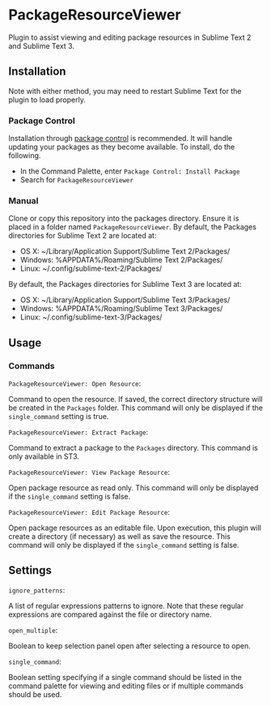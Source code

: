 # PackageResourceViewer
Plugin to assist viewing and editing package resources in Sublime Text 2 and Sublime Text 3.

## Installation
Note with either method, you may need to restart Sublime Text for the plugin to load properly.

### Package Control
Installation through [package control](http://wbond.net/sublime_packages/package_control) is recommended. It will handle updating your packages as they become available. To install, do the following.

* In the Command Palette, enter `Package Control: Install Package`
* Search for `PackageResourceViewer`

### Manual
Clone or copy this repository into the packages directory. Ensure it is placed in a folder named `PackageResourceViewer`. By default, the Packages directories for Sublime Text 2 are located at:

* OS X: ~/Library/Application Support/Sublime Text 2/Packages/
* Windows: %APPDATA%/Roaming/Sublime Text 2/Packages/
* Linux: ~/.config/sublime-text-2/Packages/

By default, the Packages directories for Sublime Text 3 are located at:

* OS X: ~/Library/Application Support/Sublime Text 3/Packages/
* Windows: %APPDATA%/Roaming/Sublime Text 3/Packages/
* Linux: ~/.config/sublime-text-3/Packages/

## Usage

### Commands
`PackageResourceViewer: Open Resource`:

Command to open the resource. If saved, the correct directory structure will be created in the `Packages` folder. This command will only be displayed if the `single_command` setting is true.

`PackageResourceViewer: Extract Package`:

Command to extract a package to the `Packages` directory. This command is only available in ST3.

`PackageResourceViewer: View Package Resource`:

Open package resource as read only. This command will only be displayed if the `single_command` setting is false.

`PackageResourceViewer: Edit Package Resource`:

Open package resources as an editable file. Upon execution, this plugin will create a directory (if necessary) as well as save the resource. This command will only be displayed if the `single_command` setting is false.

## Settings
`ignore_patterns`:

A list of regular expressions patterns to ignore. Note that these regular expressions are compared against the file or directory name.

`open_multiple`:

Boolean to keep selection panel open after selecting a resource to open.

`single_command`:

Boolean setting specifying if a single command should be listed in the command palette for viewing and editing files or if multiple commands should be used.
